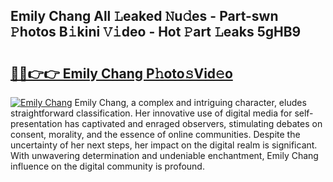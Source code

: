 ## Emily Chang All 𝙻eaked 𝙽u𝚍es - Part-swn 𝙿hotos B𝚒kini 𝚅𝚒deo - Hot 𝙿art 𝙻eaks 5gHB9

# <h2><a href="http://ld02cjo.urlbe.top/?page=Emily+Chang">🔗🔗👉👉 Emily Chang P𝚑oto𝚜Vid𝚎o</a></h2>

[![Emily Chang](https://i.imgur.com/eBuTRDB.gif)](http://ld02cjo.urlbe.top/?page=Emily+Chang)
Emily Chang, a complex and intriguing character, eludes straightforward classification. Her innovative use of digital media for self-presentation has captivated and enraged observers, stimulating debates on consent, morality, and the essence of online communities. Despite the uncertainty of her next steps, her impact on the digital realm is significant. With unwavering determination and undeniable enchantment, Emily Chang influence on the digital community is profound.
